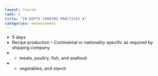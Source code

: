 ```yaml
---
layout: course
rank: 5
title: "IN-DEPTH COOKING PRACTICES A"
categories: enhancement
---
```


* 5 days
* Recipe production – Continental or nationality specific as required by shipping company 
* - meats, poultry, fish, and seafood
* - vegetables, and starch